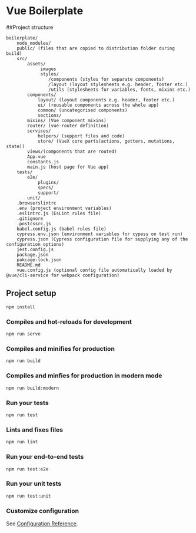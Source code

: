 # Vue Boilerplate


##Project structure
```
boilerplate/
    node_modules/
    public/ (files that are copied to distribution folder during build)
    src/
        assets/
             images
             styles/
                /components (styles for separate components)
                /layout (layout stylesheets e.g. header, footer etc.)
                /utils (stylesheets for variables, fonts, mixins etc.)
        components/ 
            layout/ (layout components e.g. header, footer etc.)
            ui/ (reusable components across the whole app)
            common/ (uncategorised components)
            sections/
        mixins/ (Vue component mixins)  
        router/ (vue-router definition)  
        services/
            helpers/ (support files and code)
            store/ (VueX core parts(actions, getters, mutations, state))
        views/(components that are routed)    
        App.vue 
        constants.js
        main.js (host page for Vue app)
    tests/
        e2e/
            plugins/
            specs/
            support/
        unit/    
    .browserslintrc
    .env (project environment variables)
    .eslintrc.js (EsLint rules file)
    .gitignore
    .postcssrc.js
    babel.config.js (babel rules file)
    cypress.env.json (environment variables for cypess on test run)
    cypress.json (Cypress configuration file for supplying any of the configuration options)
    jest.config.js
    package.json
    pakcage-lock.json
    README.md
    vue.config.js (optional config file automatically loaded by @vue/cli-service for webpack configuration)
```

## Project setup
```
npm install
```

### Compiles and hot-reloads for development
```
npm run serve
```

### Compiles and minifies for production
```
npm run build
```

### Compiles and minfies for production in modern mode
```
npm run build:modern
```

### Run your tests
```
npm run test
```

### Lints and fixes files
```
npm run lint
```

### Run your end-to-end tests
```
npm run test:e2e
```

### Run your unit tests
```
npm run test:unit
```

### Customize configuration
See [Configuration Reference](https://cli.vuejs.org/config/).
